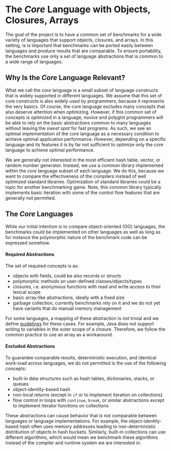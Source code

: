 The *Core* Language with Objects, Closures, Arrays
==================================================

The goal of the project is to have a common set of benchmarks for a wide variety
of languages that support objects, closures, and arrays. In this setting, is is
important that benchmarks can be ported easily between languages and produce
results that are comparable. To ensure portability, the benchmarks use only a
set of language abstractions that is common to a wide range of languages.


## Why Is the *Core* Language Relevant?

What we call the *core* language is a small subset of language constructs
that is widely supported in different languages. We assume that this set of
core constructs is also widely used by programmers, because it represents the
very basics. Of course, the core language excludes many concepts that also
deserve attention when optimizing. However, if this common set of concepts is
optimized in a language, novice and polyglot programmers will be able to rely
on the basic abstractions common to many languages without leaving the *sweet
spot* for fast programs. As such, we see an optimal implementation of the *core*
language as a necessary condition to achieve optimal application performance.
However, depending on a specific language and its features it is by far not
sufficient to optimize only the *core* language to achieve optimal performance.

We are generally not interested in the most efficient hash table, vector, or
random number generator. Instead, we use a common library implemented within
the *core* language subset of each language. We do this, because we want to
compare the effectiveness of the compilers instead of well optimized standard
libraries. Optimization of standard libraries could be a topic for another
benchmarking game. Note, this common library typically implements basic
iteration with some of the control flow features that are generally not
permitted.

## The *Core* Languages

While our initial intention is to compare object-oriented (OO) languages, the
benchmarks could be implemented on other languages as well as long as for
instance the polymorphic nature of the benchmark code can be expressed somehow.

#### Required Abstractions

The set of required concepts is as:
  - objects with fields, could be also records or structs
  - polymorphic methods on user-defined classes/objects/types
  - closures, i.e. anonymous functions with read and write access to their
    lexical scope
  - basic array-like abstractions, ideally with a fixed size
  - garbage collection, currently benchmarks rely on it and we do not yet have
    variants that do manual memory management

For some languages, a mapping of these abstraction is not trivial and we define
[guidelines](guidelines.md) for these cases. For example, Java does not support
writing to variables in the outer scope of a closure. Therefore, we follow the
common practice to use an array as a workaround.

#### Excluded Abstractions

To guarantee comparable results, deterministic execution, and identical
work-load across languages, we do not permitted is the use of the following
concepts:

  - built-in data structures such as hash tables, dictionaries, stacks,
    or queues
  - object-identity-based hash
  - non-local returns (except in `if` or to implement iteration on collections)
  - flow control in loops with `continue`, `break`, or similar abstractions
    except to implement iterator functions on collections

These abstractions can cause behavior that is not comparable between languages
or language implementations. For example, the object-identity-based hash often
uses memory addresses leading to non-deterministic distribution of objects in
hash buckets. Similarly, built-in collections can use different algorithms,
which would mean we benchmark these algorithms instead of the compiler and
runtime system we are interested in.
